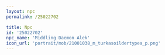 ```yaml
---
layout: npc
permalink: /25022702

title: Npc
id: '25022702'
npc_name: 'Middling Daemon Alek'
icon_url: 'portrait/mob/21001038_m_turkasoildertypea_p.png'
---
```

